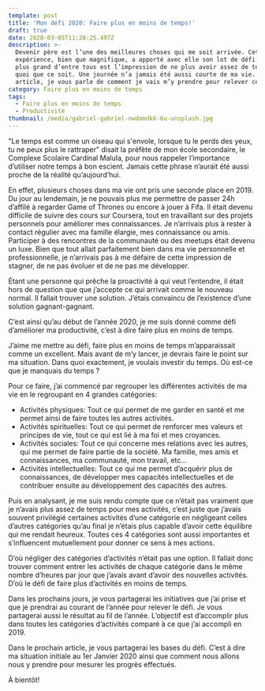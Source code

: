 ```yaml
---
template: post
title: 'Mon défi 2020: Faire plus en moins de temps!'
draft: true
date: 2020-03-05T11:28:25.497Z
description: >-
  Devenir père est l’une des meilleures choses qui me soit arrivée. Cette
  expérience, bien que magnifique, a apporté avec elle son lot de défi. Et le
  plus grand d’entre tous est l’impression de ne plus avoir assez de temps pour
  quoi que ce soit. Une journée n’a jamais été aussi courte de ma vie. Dans cet
  article, je vous parle de comment je vais m’y prendre pour relever ce défi.
category: Faire plus en moins de temps
tags:
  - Faire plus en moins de temps
  - Productivité
thumbnail: /media/gabriel-gabriel-nwdomdkk-6u-unsplash.jpg
---
```


"Le temps est comme un oiseau qui s'envole, lorsque tu le perds des yeux, tu ne peux plus le rattraper" disait la préfète de mon école secondaire, le Complexe Scolaire Cardinal Malula, pour nous rappeler l’importance d’utiliser notre temps à bon escient. Jamais cette phrase n’aurait été aussi proche de la réalité qu’aujourd’hui.

En effet, plusieurs choses dans ma vie ont pris une seconde place en 2019. Du jour au lendemain, je ne pouvais plus me permettre de passer 24h d’affilé à regarder Game of Thrones ou encore à jouer à Fifa. Il était devenu difficile de suivre des cours sur Coursera, tout en travaillant sur des projets personnels pour améliorer mes connaissances. Je n’arrivais plus à rester à contact régulier avec ma famille élargie, mes connaissance ou amis. Participer à des rencontres de la communauté ou des meetups était devenu un luxe.
Bien que tout allait parfaitement bien dans ma vie personnelle et professionnelle, je n’arrivais pas à me défaire de cette impression de stagner, de ne pas évoluer et de ne pas me développer.

Étant une personne qui prêche la proactivité à qui veut l’entendre, il était hors de question que que j’accepte ce qui arrivait comme le nouveau normal. Il fallait trouver une solution. J’étais convaincu de l’existence d’une solution gagnant-gagnant.

C’est ainsi qu’au début de l’année 2020, je me suis donné comme défi d’améliorer ma productivité, c’est à dire faire plus en moins de temps.

J’aime me mettre au défi, faire plus en moins de temps m’apparaissait comme un excellent. Mais avant de m‘y lancer, je devrais faire le point sur ma situation. Dans quoi exactement, je voulais investir du temps. Où est-ce que je manquais du temps ?

Pour ce faire, j’ai commencé par regrouper les différentes activités de ma vie en le regroupant en 4 grandes catégories:

- Activités physiques: Tout ce qui permet de me garder en santé et me permet ainsi de faire toutes les autres activités.
- Activités spirituelles: Tout ce qui permet de renforcer mes valeurs et principes de vie, tout ce qui est lié à ma foi et mes croyances.
- Activités sociales: Tout ce qui concerne mes relations avec les autres, qui me permet de faire partie de la société. Ma famille, mes amis et connaissances, ma communauté, mon travail, etc…
- Activités intellectuelles: Tout ce qui me permet d’acquérir plus de connaissances, de développer mes capacités intellectuelles et de contribuer ensuite au développement des capacités des autres.

Puis en analysant, je me suis rendu compte que ce n’était pas vraiment que je n’avais plus assez de temps pour mes activités, c’est juste que j’avais souvent privilégié certaines activités d’une catégorie en négligeant celles d’autres catégories qu’au final je n’étais plus capable d’avoir cette équilibre qui me rendait heureux. Toutes ces 4 catégories sont aussi importantes et s’influencent mutuellement pour donner ce sens à mes actions.

D’où négliger des catégories d’activités n’était pas une option. Il fallait donc trouver comment entrer les activités de chaque catégorie dans le même nombre d’heures par jour que j’avais avant d’avoir des nouvelles activités. D’où le défi de faire plus d’activités en moins de temps.

Dans les prochains jours, je vous partagerai les initiatives que j’ai prise et que je prendrai au courant de l’année pour relever le défi. Je vous partagerai aussi le résultat au fil de l’année. L’objectif est d’accomplir plus dans toutes les catégories d’activités comparé à ce que j’ai accompli en 2019.

Dans le prochain article, je vous partagerai les bases du défi. C’est à dire ma situation initiale au 1er Janvier 2020 ainsi que comment nous allons nous y prendre pour mesurer les progrès effectués.

À bientôt!
